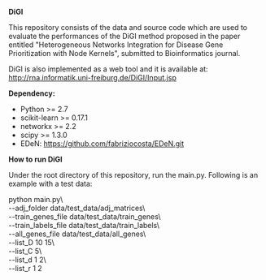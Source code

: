 **DiGI**

This repository consists of the data and source code which are used to evaluate the performances of the DiGI method proposed in the paper entitled "Heterogeneous Networks Integration for Disease Gene Prioritization with Node Kernels", submitted to Bioinformatics journal. 

DiGI is also implemented as a web tool and it is available at: http://rna.informatik.uni-freiburg.de/DiGI/Input.jsp

**Dependency:**
- Python >= 2.7
- scikit-learn >= 0.17.1
- networkx >= 2.2
- scipy >= 1.3.0
- EDeN: https://github.com/fabriziocosta/EDeN.git

**How to run DiGI**

Under the root directory of this repository, run the main.py. Following is an example with a test data:

python main.py\  
--adj_folder data/test_data/adj_matrices\  
--train_genes_file data/test_data/train_genes\\  
--train_labels_file data/test_data/train_labels\\  
--all_genes_file data/test_data/all_genes\\  
--list_D 10 15\\  
--list_C 5\\  
--list_d 1 2\\  
--list_r 1 2


